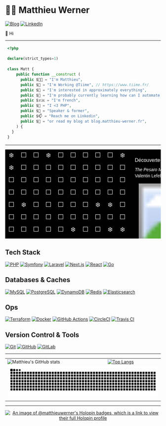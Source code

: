 # 👨‍💻 Matthieu Werner

[![Blog](https://img.shields.io/badge/Blog-Matthieu's%20Articles-brightgreen?style=for-the-badge&logo=hashnode)](https://blog.matthieu-werner.fr)
[![LinkedIn](https://img.shields.io/badge/LinkedIn-Matthieu%20Werner-blue?style=for-the-badge&logo=linkedin)](https://www.linkedin.com/in/matthieu-werner-2427a5281/)


👋 Hi

<table style="border: none; border-collapse: collapse;">
  <tr>
    <td style="width: 50%; vertical-align: top;">

```php
<?php

declare(strict_types=1)

class Matt {
    public function __construct (
      public $👨‍💼 = "I'm Matthieu",
      public $🏢 = "I'm Working @Tiime", // https://www.tiime.fr/
      public $👀 = "I'm interested in approximately everything",
      public $🌱 = "I'm probably currently learning how can I automate useless stuff 🙈",
      public $🇫🇷 = "I'm french",
      public $🐘 = "I <3 PHP",
      public $📢 = "Speaker & former",
      public $📫 = "Reach me on Linkedin",
      public $📝 = "or read my blog at blog.matthieu-werner.fr",
    ) {
  }
}
```

</td>
<td style="width: 50%; text-align: right;">
<img width="100%" src="https://cdn.dribbble.com/users/906441/screenshots/4674322/scubacat_dribbbble.png" alt="Scuba Cat">
</td>
</tr>
</table>

<!-- START_TABLE -->

<svg xmlns="http://www.w3.org/2000/svg" width="700" height="400" style="background-color: black; font-family: Arial, sans-serif;">
  <!-- Grille de contributions -->
  <g fill="white" transform="translate(0, 0)">
    <text x='20.0' y='20.0' text-anchor='middle' dominant-baseline='middle' font-size='20'>❄️</text>
<text x='60.0' y='20.0' text-anchor='middle' dominant-baseline='middle' font-size='20'>⬜</text>
<text x='100.0' y='20.0' text-anchor='middle' dominant-baseline='middle' font-size='20'>⬜</text>
<text x='140.0' y='20.0' text-anchor='middle' dominant-baseline='middle' font-size='20'>❄️</text>
<text x='180.0' y='20.0' text-anchor='middle' dominant-baseline='middle' font-size='20'>⬜</text>
<text x='220.0' y='20.0' text-anchor='middle' dominant-baseline='middle' font-size='20'>⬜</text>
<text x='260.0' y='20.0' text-anchor='middle' dominant-baseline='middle' font-size='20'>⬜</text>
<text x='300.0' y='20.0' text-anchor='middle' dominant-baseline='middle' font-size='20'>⬜</text>
<text x='340.0' y='20.0' text-anchor='middle' dominant-baseline='middle' font-size='20'>⬜</text>
<text x='380.0' y='20.0' text-anchor='middle' dominant-baseline='middle' font-size='20'>❄️</text>
<text x='20.0' y='60.0' text-anchor='middle' dominant-baseline='middle' font-size='20'>❄️</text>
<text x='60.0' y='60.0' text-anchor='middle' dominant-baseline='middle' font-size='20'>⬜</text>
<text x='100.0' y='60.0' text-anchor='middle' dominant-baseline='middle' font-size='20'>⬜</text>
<text x='140.0' y='60.0' text-anchor='middle' dominant-baseline='middle' font-size='20'>⬜</text>
<text x='180.0' y='60.0' text-anchor='middle' dominant-baseline='middle' font-size='20'>⬜</text>
<text x='220.0' y='60.0' text-anchor='middle' dominant-baseline='middle' font-size='20'>⬜</text>
<text x='260.0' y='60.0' text-anchor='middle' dominant-baseline='middle' font-size='20'>⬜</text>
<text x='300.0' y='60.0' text-anchor='middle' dominant-baseline='middle' font-size='20'>⬜</text>
<text x='340.0' y='60.0' text-anchor='middle' dominant-baseline='middle' font-size='20'>⬜</text>
<text x='380.0' y='60.0' text-anchor='middle' dominant-baseline='middle' font-size='20'>⬜</text>
<text x='20.0' y='100.0' text-anchor='middle' dominant-baseline='middle' font-size='20'>⬜</text>
<text x='60.0' y='100.0' text-anchor='middle' dominant-baseline='middle' font-size='20'>⬜</text>
<text x='100.0' y='100.0' text-anchor='middle' dominant-baseline='middle' font-size='20'>⬜</text>
<text x='140.0' y='100.0' text-anchor='middle' dominant-baseline='middle' font-size='20'>⬜</text>
<text x='180.0' y='100.0' text-anchor='middle' dominant-baseline='middle' font-size='20'>⬜</text>
<text x='220.0' y='100.0' text-anchor='middle' dominant-baseline='middle' font-size='20'>⬜</text>
<text x='260.0' y='100.0' text-anchor='middle' dominant-baseline='middle' font-size='20'>⬜</text>
<text x='300.0' y='100.0' text-anchor='middle' dominant-baseline='middle' font-size='20'>⬜</text>
<text x='340.0' y='100.0' text-anchor='middle' dominant-baseline='middle' font-size='20'>⬜</text>
<text x='380.0' y='100.0' text-anchor='middle' dominant-baseline='middle' font-size='20'>⬜</text>
<text x='20.0' y='140.0' text-anchor='middle' dominant-baseline='middle' font-size='20'>⬜</text>
<text x='60.0' y='140.0' text-anchor='middle' dominant-baseline='middle' font-size='20'>⬜</text>
<text x='100.0' y='140.0' text-anchor='middle' dominant-baseline='middle' font-size='20'>⬜</text>
<text x='140.0' y='140.0' text-anchor='middle' dominant-baseline='middle' font-size='20'>⬜</text>
<text x='180.0' y='140.0' text-anchor='middle' dominant-baseline='middle' font-size='20'>⬜</text>
<text x='220.0' y='140.0' text-anchor='middle' dominant-baseline='middle' font-size='20'>⬜</text>
<text x='260.0' y='140.0' text-anchor='middle' dominant-baseline='middle' font-size='20'>⬜</text>
<text x='300.0' y='140.0' text-anchor='middle' dominant-baseline='middle' font-size='20'>⬜</text>
<text x='340.0' y='140.0' text-anchor='middle' dominant-baseline='middle' font-size='20'>⬜</text>
<text x='380.0' y='140.0' text-anchor='middle' dominant-baseline='middle' font-size='20'>⬜</text>
<text x='20.0' y='180.0' text-anchor='middle' dominant-baseline='middle' font-size='20'>⬜</text>
<text x='60.0' y='180.0' text-anchor='middle' dominant-baseline='middle' font-size='20'>❄️</text>
<text x='100.0' y='180.0' text-anchor='middle' dominant-baseline='middle' font-size='20'>⬜</text>
<text x='140.0' y='180.0' text-anchor='middle' dominant-baseline='middle' font-size='20'>⬜</text>
<text x='180.0' y='180.0' text-anchor='middle' dominant-baseline='middle' font-size='20'>⬜</text>
<text x='220.0' y='180.0' text-anchor='middle' dominant-baseline='middle' font-size='20'>⬜</text>
<text x='260.0' y='180.0' text-anchor='middle' dominant-baseline='middle' font-size='20'>⬜</text>
<text x='300.0' y='180.0' text-anchor='middle' dominant-baseline='middle' font-size='20'>❄️</text>
<text x='340.0' y='180.0' text-anchor='middle' dominant-baseline='middle' font-size='20'>❄️</text>
<text x='380.0' y='180.0' text-anchor='middle' dominant-baseline='middle' font-size='20'>⬜</text>
<text x='20.0' y='220.0' text-anchor='middle' dominant-baseline='middle' font-size='20'>⬜</text>
<text x='60.0' y='220.0' text-anchor='middle' dominant-baseline='middle' font-size='20'>⬜</text>
<text x='100.0' y='220.0' text-anchor='middle' dominant-baseline='middle' font-size='20'>⬜</text>
<text x='140.0' y='220.0' text-anchor='middle' dominant-baseline='middle' font-size='20'>⬜</text>
<text x='180.0' y='220.0' text-anchor='middle' dominant-baseline='middle' font-size='20'>⬜</text>
<text x='220.0' y='220.0' text-anchor='middle' dominant-baseline='middle' font-size='20'>⬜</text>
<text x='260.0' y='220.0' text-anchor='middle' dominant-baseline='middle' font-size='20'>⬜</text>
<text x='300.0' y='220.0' text-anchor='middle' dominant-baseline='middle' font-size='20'>⬜</text>
<text x='340.0' y='220.0' text-anchor='middle' dominant-baseline='middle' font-size='20'>⬜</text>
<text x='380.0' y='220.0' text-anchor='middle' dominant-baseline='middle' font-size='20'>⬜</text>
<text x='20.0' y='260.0' text-anchor='middle' dominant-baseline='middle' font-size='20'>⬜</text>
<text x='60.0' y='260.0' text-anchor='middle' dominant-baseline='middle' font-size='20'>⬜</text>
<text x='100.0' y='260.0' text-anchor='middle' dominant-baseline='middle' font-size='20'>⬜</text>
<text x='140.0' y='260.0' text-anchor='middle' dominant-baseline='middle' font-size='20'>⬜</text>
<text x='180.0' y='260.0' text-anchor='middle' dominant-baseline='middle' font-size='20'>⬜</text>
<text x='220.0' y='260.0' text-anchor='middle' dominant-baseline='middle' font-size='20'>❄️</text>
<text x='260.0' y='260.0' text-anchor='middle' dominant-baseline='middle' font-size='20'>⬜</text>
<text x='300.0' y='260.0' text-anchor='middle' dominant-baseline='middle' font-size='20'>⬜</text>
<text x='340.0' y='260.0' text-anchor='middle' dominant-baseline='middle' font-size='20'>❄️</text>
<text x='380.0' y='260.0' text-anchor='middle' dominant-baseline='middle' font-size='20'>❄️</text>
<text x='20.0' y='300.0' text-anchor='middle' dominant-baseline='middle' font-size='20'>⬜</text>
<text x='60.0' y='300.0' text-anchor='middle' dominant-baseline='middle' font-size='20'>⬜</text>
<text x='100.0' y='300.0' text-anchor='middle' dominant-baseline='middle' font-size='20'>❄️</text>
<text x='140.0' y='300.0' text-anchor='middle' dominant-baseline='middle' font-size='20'>⬜</text>
<text x='180.0' y='300.0' text-anchor='middle' dominant-baseline='middle' font-size='20'>⬜</text>
<text x='220.0' y='300.0' text-anchor='middle' dominant-baseline='middle' font-size='20'>⬜</text>
<text x='260.0' y='300.0' text-anchor='middle' dominant-baseline='middle' font-size='20'>⬜</text>
<text x='300.0' y='300.0' text-anchor='middle' dominant-baseline='middle' font-size='20'>⬜</text>
<text x='340.0' y='300.0' text-anchor='middle' dominant-baseline='middle' font-size='20'>⬜</text>
<text x='380.0' y='300.0' text-anchor='middle' dominant-baseline='middle' font-size='20'>⬜</text>
<text x='20.0' y='340.0' text-anchor='middle' dominant-baseline='middle' font-size='20'>⬜</text>
<text x='60.0' y='340.0' text-anchor='middle' dominant-baseline='middle' font-size='20'>❄️</text>
<text x='100.0' y='340.0' text-anchor='middle' dominant-baseline='middle' font-size='20'>⬜</text>
<text x='140.0' y='340.0' text-anchor='middle' dominant-baseline='middle' font-size='20'>⬜</text>
<text x='180.0' y='340.0' text-anchor='middle' dominant-baseline='middle' font-size='20'>⬜</text>
<text x='220.0' y='340.0' text-anchor='middle' dominant-baseline='middle' font-size='20'>⬜</text>
<text x='260.0' y='340.0' text-anchor='middle' dominant-baseline='middle' font-size='20'>❄️</text>
<text x='300.0' y='340.0' text-anchor='middle' dominant-baseline='middle' font-size='20'>⬜</text>
<text x='340.0' y='340.0' text-anchor='middle' dominant-baseline='middle' font-size='20'>⬜</text>
<text x='380.0' y='340.0' text-anchor='middle' dominant-baseline='middle' font-size='20'>⬜</text>
<text x='20.0' y='380.0' text-anchor='middle' dominant-baseline='middle' font-size='20'>⬜</text>
<text x='60.0' y='380.0' text-anchor='middle' dominant-baseline='middle' font-size='20'>⬜</text>
<text x='100.0' y='380.0' text-anchor='middle' dominant-baseline='middle' font-size='20'>❄️</text>
<text x='140.0' y='380.0' text-anchor='middle' dominant-baseline='middle' font-size='20'>❄️</text>
<text x='180.0' y='380.0' text-anchor='middle' dominant-baseline='middle' font-size='20'>⬜</text>
<text x='220.0' y='380.0' text-anchor='middle' dominant-baseline='middle' font-size='20'>⬜</text>
<text x='260.0' y='380.0' text-anchor='middle' dominant-baseline='middle' font-size='20'>⬜</text>
<text x='300.0' y='380.0' text-anchor='middle' dominant-baseline='middle' font-size='20'>❄️</text>
<text x='340.0' y='380.0' text-anchor='middle' dominant-baseline='middle' font-size='20'>⬜</text>
<text x='380.0' y='380.0' text-anchor='middle' dominant-baseline='middle' font-size='20'>⬜</text>
  </g>

  <!-- Bloc œuvre d'art -->
  <g transform="translate(420, 20)" fill="white">
    <text x="0" y="20" font-size="16" fill="white">Découverte du jour 🖼️</text>
    <text x="0" y="50" font-size="14" fill="white"><tspan font-style="italic">The Pesaro Madonna</tspan></text>
    <text x="0" y="70" font-size="14" fill="white">Valentin Lefebvre, 1682</text>
    <image x="0" y="90" width="200" height="200" href="https://images.metmuseum.org/CRDImages/dp/original/DP879757.jpg" />
  </g>
</svg>

<!-- END_TABLE -->

## Tech Stack

[![PHP][PHP]][PHP-url]
[![Symfony][Symfony]][Symfony-url]
[![Laravel][Laravel.com]][Laravel-url]
[![Next.js][Next.js]][Next-url]
[![React][React.js]][React-url]
[![Go][Go]][Go-url]

## Databases & Caches

[![MySQL](https://img.shields.io/badge/MySQL-4479A1?style=for-the-badge&logo=mysql&logoColor=white)](https://www.mysql.com/)
[![PostgreSQL](https://img.shields.io/badge/PostgreSQL-336791?style=for-the-badge&logo=postgresql&logoColor=white)](https://www.postgresql.org/)
[![DynamoDB](https://img.shields.io/badge/DynamoDB-4053D6?style=for-the-badge&logo=amazon-dynamodb&logoColor=white)](https://aws.amazon.com/dynamodb/)
[![Redis](https://img.shields.io/badge/Redis-DC382D?style=for-the-badge&logo=redis&logoColor=white)](https://redis.io/)
[![Elasticsearch](https://img.shields.io/badge/Elasticsearch-005571?style=for-the-badge&logo=elasticsearch&logoColor=white)](https://www.elastic.co/elasticsearch/)

## Ops

[![Terraform](https://img.shields.io/badge/Terraform-623CE4?style=for-the-badge&logo=terraform&logoColor=white)](https://www.terraform.io/)
[![Docker](https://img.shields.io/badge/Docker-2496ED?style=for-the-badge&logo=docker&logoColor=white)](https://www.docker.com/)
[![GitHub Actions](https://img.shields.io/badge/GitHub%20Actions-2088FF?style=for-the-badge&logo=github-actions&logoColor=white)](https://github.com/features/actions)
[![CircleCI](https://img.shields.io/badge/CircleCI-343434?style=for-the-badge&logo=circleci&logoColor=white)](https://circleci.com/)
[![Travis CI](https://img.shields.io/badge/Travis%20CI-3EAAAF?style=for-the-badge&logo=travis-ci&logoColor=white)](https://travis-ci.org/)

## Version Control & Tools

[![Git](https://img.shields.io/badge/Git-F05032?style=for-the-badge&logo=git&logoColor=white)](https://git-scm.com/)
[![GitHub](https://img.shields.io/badge/GitHub-181717?style=for-the-badge&logo=github&logoColor=white)](https://github.com/)
[![GitLab](https://img.shields.io/badge/GitLab-FC6D26?style=for-the-badge&logo=gitlab&logoColor=white)](https://about.gitlab.com/)

---

<table>
  <tr>
    <td>
        <img src="https://github-readme-stats.vercel.app/api?username=matthieuwerner&show_icons=true" alt="Matthieu's GitHub stats">
    </td>
    <td>
      <a href="https://github.com/anuraghazra/github-readme-stats">
        <img src="https://github-readme-stats.vercel.app/api/top-langs/?username=matthieuwerner&show_icons=true&layout=compact" alt="Top Langs">
      </a>
    </td>
  </tr>
  <tr>
    <td colspan="2">
      <picture>
		  <source media="(prefers-color-scheme: dark)" srcset="https://raw.githubusercontent.com/matthieuwerner/matthieuwerner/output/github-contribution-grid-snake-dark.svg">
		  <source media="(prefers-color-scheme: light)" srcset="https://raw.githubusercontent.com/matthieuwerner/matthieuwerner/output/github-contribution-grid-snake.svg">
		  <img alt="Github contribution grid snake animation" src="https://raw.githubusercontent.com/matthieuwerner/matthieuwerner/output/github-contribution-grid-snake.svg">
      </picture>
    </td>
  </tr>
</table>

---

<p align="center">
	<a href="https://holopin.io/@matthieuwerner">
      <img src="https://holopin.me/matthieuwerner" alt="An image of @matthieuwerner's Holopin badges, which is a link to view their full Holopin profile">
    </a>
</p>

<!-- MARKDOWN LINKS & IMAGES -->
<!-- https://www.markdownguide.org/basic-syntax/#reference-style-links -->
[contributors-shield]: https://img.shields.io/github/contributors/othneildrew/Best-README-Template.svg?style=for-the-badge
[contributors-url]: https://github.com/othneildrew/Best-README-Template/graphs/contributors
[forks-shield]: https://img.shields.io/github/forks/othneildrew/Best-README-Template.svg?style=for-the-badge
[forks-url]: https://github.com/othneildrew/Best-README-Template/network/members
[stars-shield]: https://img.shields.io/github/stars/othneildrew/Best-README-Template.svg?style=for-the-badge
[stars-url]: https://github.com/othneildrew/Best-README-Template/stargazers
[issues-shield]: https://img.shields.io/github/issues/othneildrew/Best-README-Template.svg?style=for-the-badge
[issues-url]: https://github.com/othneildrew/Best-README-Template/issues
[license-shield]: https://img.shields.io/github/license/othneildrew/Best-README-Template.svg?style=for-the-badge
[license-url]: https://github.com/othneildrew/Best-README-Template/blob/master/LICENSE.txt
[linkedin-shield]: https://img.shields.io/badge/-LinkedIn-black.svg?style=for-the-badge&logo=linkedin&colorB=555
[linkedin-url]: https://linkedin.com/in/othneildrew
[product-screenshot]: images/screenshot.png

[Next.js]: https://img.shields.io/badge/next.js-000000?style=for-the-badge&logo=nextdotjs&logoColor=white
[Next-url]: https://nextjs.org/
[React.js]: https://img.shields.io/badge/React-20232A?style=for-the-badge&logo=react&logoColor=61DAFB
[React-url]: https://reactjs.org/
[Laravel.com]: https://img.shields.io/badge/Laravel-FF2D20?style=for-the-badge&logo=laravel&logoColor=white
[Laravel-url]: https://laravel.com
[Symfony]: https://img.shields.io/badge/Symfony-000?logo=symfony&logoColor=fff&style=for-the-badge
[Symfony-url]: https://symfony.com
[Go]: https://img.shields.io/badge/Go-00ADD8?logo=go&logoColor=fff&style=for-the-badge
[Go-url]: https://go.dev/
[PHP]: https://img.shields.io/badge/PHP-777BB4?logo=php&logoColor=fff&style=for-the-badge
[PHP-url]: https://php.net

